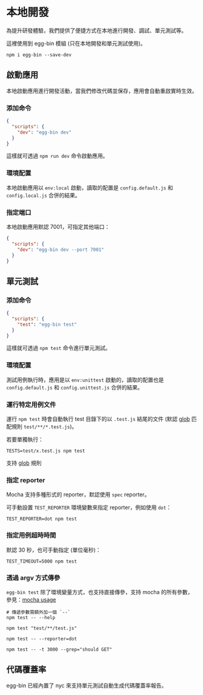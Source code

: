 # 本地開發

為提升研發體驗，我們提供了便捷方式在本地進行開發、調試、單元測試等。

這裡使用到 egg-bin 模組 (只在本地開發和單元測試使用)。

```shell
npm i egg-bin --save-dev
```

## 啟動應用

本地啟動應用進行開發活動，當我們修改代碼並保存，應用會自動重啟實時生效。

### 添加命令

```json
{
  "scripts": {
    "dev": "egg-bin dev"
  }
}
```

這樣就可透過 `npm run dev` 命令啟動應用。

### 環境配置

本地啟動應用以 `env:local` 啟動，讀取的配置是 `config.default.js` 和 `config.local.js` 合併的結果。

### 指定端口

本地啟動應用默認 7001，可指定其他端口：

```json
{
  "scripts": {
    "dev": "egg-bin dev --port 7001"
  }
}
```

## 單元測試

### 添加命令

```json
{
  "scripts": {
    "test": "egg-bin test"
  }
}
```

這樣就可透過 `npm test` 命令進行單元測試。

### 環境配置

測試用例執行時，應用是以 `env:unittest` 啟動的，讀取的配置也是 `config.default.js` 和 `config.unittest.js` 合併的結果。

### 運行特定用例文件

運行 `npm test` 時會自動執行 test 目錄下的以 `.test.js` 結尾的文件 (默認 [glob](https://www.npmjs.com/package/glob) 匹配規則 `test/**/*.test.js`)。

若要單獨執行：

```shell
TESTS=test/x.test.js npm test
```

支持 [glob](https://www.npmjs.com/package/glob) 規則

### 指定 reporter

Mocha 支持多種形式的 reporter，默認使用 `spec` reporter。

可手動設置 `TEST_REPORTER` 環境變數來指定 reporter，例如使用 `dot`：

```shell
TEST_REPORTER=dot npm test
```

### 指定用例超時時間

默認 30 秒，也可手動指定 (單位毫秒)：

```shell
TEST_TIMEOUT=5000 npm test
```

### 透過 argv 方式傳參

`egg-bin test` 除了環境變量方式，也支持直接傳參，支持  mocha 的所有參數，參見：[mocha usage](https://mochajs.org/#usage)

```shell
# 傳遞參數需額外加一個 `--`
npm test -- --help

npm test "test/**/test.js"

npm test -- --reporter=dot

npm test -- -t 3000 --grep="should GET"
```

## 代碼覆蓋率

egg-bin 已經內置了 nyc 來支持單元測試自動生成代碼覆蓋率報告。

